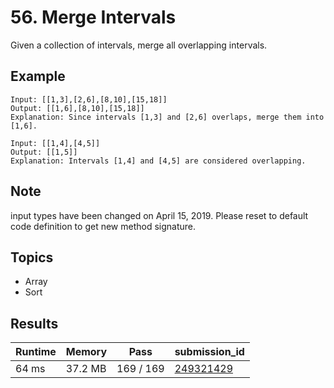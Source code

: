 # 56. Merge Intervals

Given a collection of intervals, merge all overlapping intervals.

## Example

```
Input: [[1,3],[2,6],[8,10],[15,18]]
Output: [[1,6],[8,10],[15,18]]
Explanation: Since intervals [1,3] and [2,6] overlaps, merge them into [1,6].
```

```
Input: [[1,4],[4,5]]
Output: [[1,5]]
Explanation: Intervals [1,4] and [4,5] are considered overlapping.
```

## Note

input types have been changed on April 15, 2019. Please reset to default code definition to get new method signature.

## Topics

- Array
- Sort

## Results

| Runtime | Memory  | Pass      | submission_id                                                   |
| ------- | ------- | --------- | --------------------------------------------------------------- |
| 64 ms   | 37.2 MB | 169 / 169 | [249321429](https://leetcode.com/submissions/detail/249321429/) |
